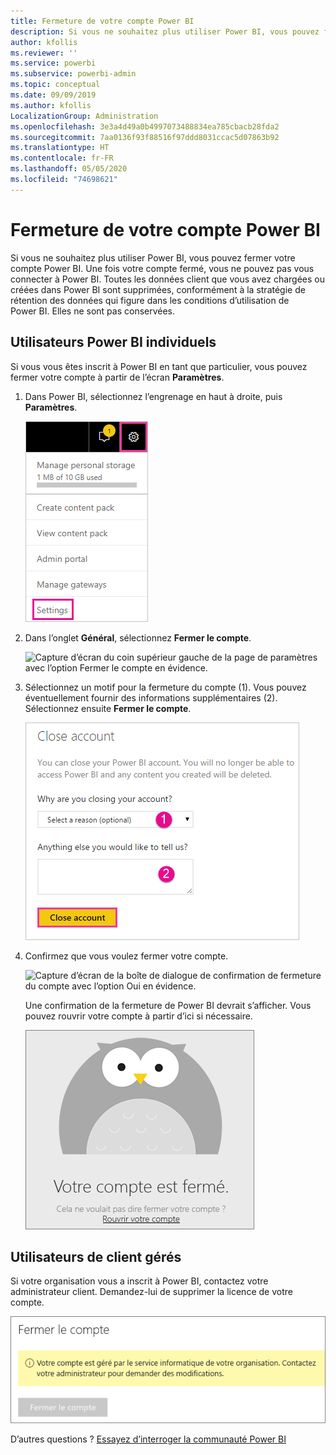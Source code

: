 ```yaml
---
title: Fermeture de votre compte Power BI
description: Si vous ne souhaitez plus utiliser Power BI, vous pouvez fermer votre compte Power BI.
author: kfollis
ms.reviewer: ''
ms.service: powerbi
ms.subservice: powerbi-admin
ms.topic: conceptual
ms.date: 09/09/2019
ms.author: kfollis
LocalizationGroup: Administration
ms.openlocfilehash: 3e3a4d49a0b4997073488834ea785cbacb28fda2
ms.sourcegitcommit: 7aa0136f93f88516f97ddd8031ccac5d07863b92
ms.translationtype: HT
ms.contentlocale: fr-FR
ms.lasthandoff: 05/05/2020
ms.locfileid: "74698621"
---
```

# <a name="close-your-power-bi-account"></a>Fermeture de votre compte Power BI

Si vous ne souhaitez plus utiliser Power BI, vous pouvez fermer votre compte Power BI.  Une fois votre compte fermé, vous ne pouvez pas vous connecter à Power BI. Toutes les données client que vous avez chargées ou créées dans Power BI sont supprimées, conformément à la stratégie de rétention des données qui figure dans les conditions d’utilisation de Power BI. Elles ne sont pas conservées.

## <a name="individual-power-bi-users"></a>Utilisateurs Power BI individuels

Si vous vous êtes inscrit à Power BI en tant que particulier, vous pouvez fermer votre compte à partir de l’écran **Paramètres**.

1. Dans Power BI, sélectionnez l’engrenage en haut à droite, puis **Paramètres**.

    ![Capture d’écran du coin supérieur droit de l’interface utilisateur avec l’icône d’engrenage et l’option de paramètres en évidence.](media/service-admin-closing-your-account/close-account-settings.png)

1. Dans l’onglet **Général**, sélectionnez **Fermer le compte**.

    ![Capture d’écran du coin supérieur gauche de la page de paramètres avec l’option Fermer le compte en évidence.](media/service-admin-closing-your-account/close-account-settings-2.png)

1. Sélectionnez un motif pour la fermeture du compte (1). Vous pouvez éventuellement fournir des informations supplémentaires (2). Sélectionnez ensuite **Fermer le compte**.

    ![Capture d’écran de la boîte de dialogue Fermer le compte avec l’option Fermer le compte en évidence.](media/service-admin-closing-your-account/close-account-settings-3.png)

1. Confirmez que vous voulez fermer votre compte.

    ![Capture d’écran de la boîte de dialogue de confirmation de fermeture du compte avec l’option Oui en évidence.](media/service-admin-closing-your-account/close-account-settings-4.png)

    Une confirmation de la fermeture de Power BI devrait s’afficher. Vous pouvez rouvrir votre compte à partir d’ici si nécessaire.

    ![Capture d’écran de la boîte de dialogue Votre compte est fermé.](media/service-admin-closing-your-account/close-account-settings-5.png)

## <a name="managed-tenant-users"></a>Utilisateurs de client gérés

Si votre organisation vous a inscrit à Power BI, contactez votre administrateur client. Demandez-lui de supprimer la licence de votre compte.

![Compte fermé](media/service-admin-closing-your-account/close-account-managed.png)

D’autres questions ? [Essayez d’interroger la communauté Power BI](https://community.powerbi.com/)
